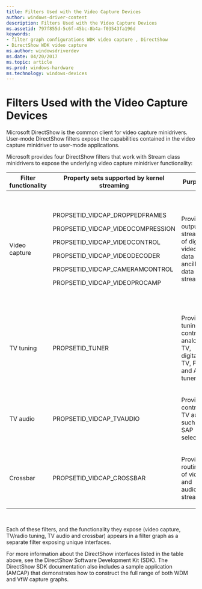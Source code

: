 ```yaml
---
title: Filters Used with the Video Capture Devices
author: windows-driver-content
description: Filters Used with the Video Capture Devices
ms.assetid: 797f855d-5c6f-45bc-8b4a-f03543fa196d
keywords:
- filter graph configurations WDK video capture , DirectShow
- DirectShow WDK video capture
ms.author: windowsdriverdev
ms.date: 04/20/2017
ms.topic: article
ms.prod: windows-hardware
ms.technology: windows-devices
---
```


# Filters Used with the Video Capture Devices


Microsoft DirectShow is the common client for video capture minidrivers. User-mode DirectShow filters expose the capabilities contained in the video capture minidriver to user-mode applications.

Microsoft provides four DirectShow filters that work with Stream class minidrivers to expose the underlying video capture minidriver functionality:

<table>
<colgroup>
<col width="20%" />
<col width="20%" />
<col width="20%" />
<col width="20%" />
<col width="20%" />
</colgroup>
<thead>
<tr class="header">
<th>Filter functionality</th>
<th>Property sets supported by kernel streaming</th>
<th>Purpose</th>
<th>DLL</th>
<th>DirectShow interfaces exposed</th>
</tr>
</thead>
<tbody>
<tr class="odd">
<td><p>Video capture</p></td>
<td><p>PROPSETID_VIDCAP_DROPPEDFRAMES</p>
<p>PROPSETID_VIDCAP_VIDEOCOMPRESSION</p>
<p>PROPSETID_VIDCAP_VIDEOCONTROL</p>
<p>PROPSETID_VIDCAP_VIDEODECODER</p>
<p>PROPSETID_VIDCAP_CAMERAMCONTROL</p>
<p>PROPSETID_VIDCAP_VIDEOPROCAMP</p></td>
<td><p>Provides output streams of digital video data and ancillary data streams.</p></td>
<td><p><em>KsProxy.ax</em></p></td>
<td><p><strong>IAMAnalogVideoDecoder</strong></p>
<p><strong>IAMCameraControl</strong></p>
<p><strong>IAMVideoProcAmp</strong></p>
<p><strong>IAMDroppedFrames</strong></p>
<p><strong>IAMStreamConfig</strong></p>
<p><strong>IAMVideoControl</strong></p>
<p><strong>IAMVideoCompression</strong></p>
<p><strong>IAMBufferNegotiation</strong></p></td>
</tr>
<tr class="even">
<td><p>TV tuning</p></td>
<td><p>PROPSETID_TUNER</p></td>
<td><p>Provides tuning control of analog TV, digital TV, FM and AM tuners.</p></td>
<td><p><em>KsTvTune.ax</em></p></td>
<td><p><strong>IAMTVTuner</strong></p></td>
</tr>
<tr class="odd">
<td><p>TV audio</p></td>
<td><p>PROPSETID_VIDCAP_TVAUDIO</p></td>
<td><p>Provides control of TV audio such as SAP selection.</p></td>
<td><p><em>KsXBar.ax</em></p></td>
<td><p><strong>IAMTVAudio</strong></p></td>
</tr>
<tr class="even">
<td><p>Crossbar</p></td>
<td><p>PROPSETID_VIDCAP_CROSSBAR</p></td>
<td><p>Provides routing of video and audio streams.</p></td>
<td><p><em>KsXBar.ax</em></p></td>
<td><p><strong>IAMCrossbar</strong></p></td>
</tr>
</tbody>
</table>

 

Each of these filters, and the functionality they expose (video capture, TV/radio tuning, TV audio and crossbar) appears in a filter graph as a separate filter exposing unique interfaces.

For more information about the DirectShow interfaces listed in the table above, see the DirectShow Software Development Kit (SDK). The DirectShow SDK documentation also includes a sample application (AMCAP) that demonstrates how to construct the full range of both WDM and VfW capture graphs.

 

 




